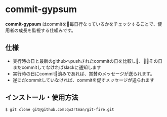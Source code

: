 # commit-gypsum
**commit-gypsum** はcommitを毎日行なっているかをチェックすることで、使用者の成長を監視する仕組みです。

## 仕様
- 実行時の日と最新のgithubへpushされたcommitの日を比較し、その日まだcommitしてなければslackに通知します
- 実行時の日にcommit済みであれば、賞賛のメッセージが送られます。
- 逆にだcommitしていなければ、commitを促すメッセージが送られます

## インストール・使用方法
```
$ git clone git@github.com:qw3rtman/git-fire.git
````
